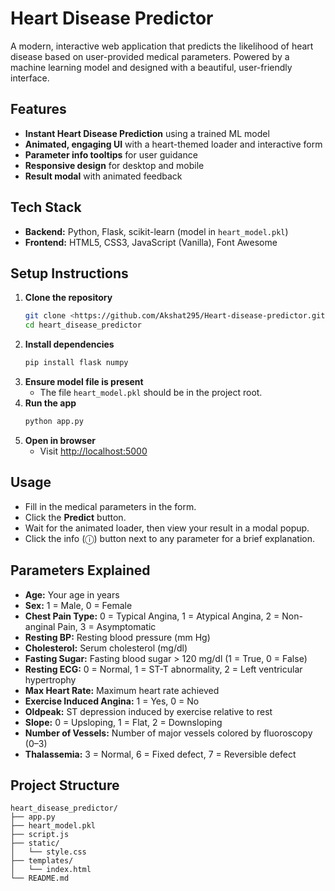 # Heart Disease Predictor

A modern, interactive web application that predicts the likelihood of heart disease based on user-provided medical parameters. Powered by a machine learning model and designed with a beautiful, user-friendly interface.

## Features
- **Instant Heart Disease Prediction** using a trained ML model
- **Animated, engaging UI** with a heart-themed loader and interactive form
- **Parameter info tooltips** for user guidance
- **Responsive design** for desktop and mobile
- **Result modal** with animated feedback


## Tech Stack
- **Backend:** Python, Flask, scikit-learn (model in `heart_model.pkl`)
- **Frontend:** HTML5, CSS3, JavaScript (Vanilla), Font Awesome

## Setup Instructions
1. **Clone the repository**
   ```bash
   git clone <https://github.com/Akshat295/Heart-disease-predictor.git>
   cd heart_disease_predictor
   ```
2. **Install dependencies**
   ```bash
   pip install flask numpy
   ```
3. **Ensure model file is present**
   - The file `heart_model.pkl` should be in the project root.
4. **Run the app**
   ```bash
   python app.py
   ```
5. **Open in browser**
   - Visit [http://localhost:5000](http://localhost:5000)

## Usage
- Fill in the medical parameters in the form.
- Click the **Predict** button.
- Wait for the animated loader, then view your result in a modal popup.
- Click the info (ⓘ) button next to any parameter for a brief explanation.

## Parameters Explained
- **Age:** Your age in years
- **Sex:** 1 = Male, 0 = Female
- **Chest Pain Type:** 0 = Typical Angina, 1 = Atypical Angina, 2 = Non-anginal Pain, 3 = Asymptomatic
- **Resting BP:** Resting blood pressure (mm Hg)
- **Cholesterol:** Serum cholesterol (mg/dl)
- **Fasting Sugar:** Fasting blood sugar > 120 mg/dl (1 = True, 0 = False)
- **Resting ECG:** 0 = Normal, 1 = ST-T abnormality, 2 = Left ventricular hypertrophy
- **Max Heart Rate:** Maximum heart rate achieved
- **Exercise Induced Angina:** 1 = Yes, 0 = No
- **Oldpeak:** ST depression induced by exercise relative to rest
- **Slope:** 0 = Upsloping, 1 = Flat, 2 = Downsloping
- **Number of Vessels:** Number of major vessels colored by fluoroscopy (0–3)
- **Thalassemia:** 3 = Normal, 6 = Fixed defect, 7 = Reversible defect

## Project Structure
```
heart_disease_predictor/
├── app.py
├── heart_model.pkl
├── script.js
├── static/
│   └── style.css
├── templates/
│   └── index.html
└── README.md
```
